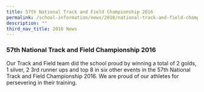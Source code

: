 ```yaml
---
title: 57th National Track and Field Championship 2016
permalink: /school-information/news/2016/national-track-and-field-championship/
description: ""
third_nav_title: 2016 News
---
```

### **57th National Track and Field Championship 2016**

Our Track and Field team did the school proud by winning a total of 2 golds, 1 silver, 2 3rd runner ups and top 8 in six other events in the 57th National Track and Field Championship 2016. We are proud of our athletes for persevering in their training.